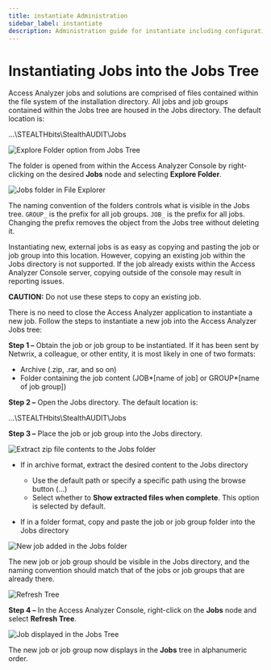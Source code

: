 ```yaml
---
title: instantiate Administration
sidebar_label: instantiate
description: Administration guide for instantiate including configuration, management, and best practices for Access Analyzer.
---
```


# Instantiating Jobs into the Jobs Tree

Access Analyzer jobs and solutions are comprised of files contained within the file system of the
installation directory. All jobs and job groups contained within the Jobs tree are housed in the
Jobs directory. The default location is:

…\STEALTHbits\StealthAUDIT\Jobs

![Explore Folder option from Jobs Tree](/img/product_docs/accessanalyzer/admin/jobs/explorefolder.webp)

The folder is opened from within the Access Analyzer Console by right-clicking on the desired
**Jobs** node and selecting **Explore Folder**.

![Jobs folder in File Explorer](/img/product_docs/accessanalyzer/admin/jobs/explorefolderfileexplorer.webp)

The naming convention of the folders controls what is visible in the Jobs tree. `GROUP_` is the
prefix for all job groups. `JOB_` is the prefix for all jobs. Changing the prefix removes the object
from the Jobs tree without deleting it.

Instantiating new, external jobs is as easy as copying and pasting the job or job group into this
location. However, copying an existing job within the Jobs directory is not supported. If the job
already exists within the Access Analyzer Console server, copying outside of the console may result
in reporting issues.

**CAUTION:** Do not use these steps to copy an existing job.

There is no need to close the Access Analyzer application to instantiate a new job. Follow the steps
to instantiate a new job into the Access Analyzer Jobs tree:

**Step 1 –** Obtain the job or job group to be instantiated. If it has been sent by Netwrix, a
colleague, or other entity, it is most likely in one of two formats:

- Archive (.zip, .rar, and so on)
- Folder containing the job content (JOB*[name of job] or GROUP*[name of job group])

**Step 2 –** Open the Jobs directory. The default location is:

…\STEALTHbits\StealthAUDIT\Jobs

**Step 3 –** Place the job or job group into the Jobs directory.

![Extract zip file contents to the Jobs folder](/img/product_docs/accessanalyzer/admin/jobs/instantiateextract.webp)

- If in archive format, extract the desired content to the Jobs directory

  - Use the default path or specify a specific path using the browse button (…)
  - Select whether to **Show extracted files when complete**. This option is selected by default.

- If in a folder format, copy and paste the job or job group folder into the Jobs directory

![New job added in the Jobs folder ](/img/product_docs/accessanalyzer/admin/jobs/instantiatefileexplorer.webp)

The new job or job group should be visible in the Jobs directory, and the naming convention should
match that of the jobs or job groups that are already there.

![Refresh Tree](/img/product_docs/accessanalyzer/admin/jobs/refreshtree.webp)

**Step 4 –** In the Access Analyzer Console, right-click on the **Jobs** node and select **Refresh
Tree**.

![Job displayed in the Jobs Tree](/img/product_docs/accessanalyzer/admin/jobs/instantiatejobstree.webp)

The new job or job group now displays in the **Jobs** tree in alphanumeric order.
